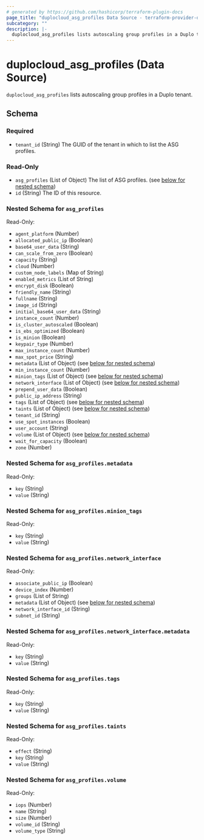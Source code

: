 ```yaml
---
# generated by https://github.com/hashicorp/terraform-plugin-docs
page_title: "duplocloud_asg_profiles Data Source - terraform-provider-duplocloud"
subcategory: ""
description: |-
  duplocloud_asg_profiles lists autoscaling group profiles in a Duplo tenant.
---
```


# duplocloud_asg_profiles (Data Source)

`duplocloud_asg_profiles` lists autoscaling group profiles in a Duplo tenant.



<!-- schema generated by tfplugindocs -->
## Schema

### Required

- `tenant_id` (String) The GUID of the tenant in which to list the ASG profiles.

### Read-Only

- `asg_profiles` (List of Object) The list of ASG profiles. (see [below for nested schema](#nestedatt--asg_profiles))
- `id` (String) The ID of this resource.

<a id="nestedatt--asg_profiles"></a>
### Nested Schema for `asg_profiles`

Read-Only:

- `agent_platform` (Number)
- `allocated_public_ip` (Boolean)
- `base64_user_data` (String)
- `can_scale_from_zero` (Boolean)
- `capacity` (String)
- `cloud` (Number)
- `custom_node_labels` (Map of String)
- `enabled_metrics` (List of String)
- `encrypt_disk` (Boolean)
- `friendly_name` (String)
- `fullname` (String)
- `image_id` (String)
- `initial_base64_user_data` (String)
- `instance_count` (Number)
- `is_cluster_autoscaled` (Boolean)
- `is_ebs_optimized` (Boolean)
- `is_minion` (Boolean)
- `keypair_type` (Number)
- `max_instance_count` (Number)
- `max_spot_price` (String)
- `metadata` (List of Object) (see [below for nested schema](#nestedobjatt--asg_profiles--metadata))
- `min_instance_count` (Number)
- `minion_tags` (List of Object) (see [below for nested schema](#nestedobjatt--asg_profiles--minion_tags))
- `network_interface` (List of Object) (see [below for nested schema](#nestedobjatt--asg_profiles--network_interface))
- `prepend_user_data` (Boolean)
- `public_ip_address` (String)
- `tags` (List of Object) (see [below for nested schema](#nestedobjatt--asg_profiles--tags))
- `taints` (List of Object) (see [below for nested schema](#nestedobjatt--asg_profiles--taints))
- `tenant_id` (String)
- `use_spot_instances` (Boolean)
- `user_account` (String)
- `volume` (List of Object) (see [below for nested schema](#nestedobjatt--asg_profiles--volume))
- `wait_for_capacity` (Boolean)
- `zone` (Number)

<a id="nestedobjatt--asg_profiles--metadata"></a>
### Nested Schema for `asg_profiles.metadata`

Read-Only:

- `key` (String)
- `value` (String)


<a id="nestedobjatt--asg_profiles--minion_tags"></a>
### Nested Schema for `asg_profiles.minion_tags`

Read-Only:

- `key` (String)
- `value` (String)


<a id="nestedobjatt--asg_profiles--network_interface"></a>
### Nested Schema for `asg_profiles.network_interface`

Read-Only:

- `associate_public_ip` (Boolean)
- `device_index` (Number)
- `groups` (List of String)
- `metadata` (List of Object) (see [below for nested schema](#nestedobjatt--asg_profiles--network_interface--metadata))
- `network_interface_id` (String)
- `subnet_id` (String)

<a id="nestedobjatt--asg_profiles--network_interface--metadata"></a>
### Nested Schema for `asg_profiles.network_interface.metadata`

Read-Only:

- `key` (String)
- `value` (String)



<a id="nestedobjatt--asg_profiles--tags"></a>
### Nested Schema for `asg_profiles.tags`

Read-Only:

- `key` (String)
- `value` (String)


<a id="nestedobjatt--asg_profiles--taints"></a>
### Nested Schema for `asg_profiles.taints`

Read-Only:

- `effect` (String)
- `key` (String)
- `value` (String)


<a id="nestedobjatt--asg_profiles--volume"></a>
### Nested Schema for `asg_profiles.volume`

Read-Only:

- `iops` (Number)
- `name` (String)
- `size` (Number)
- `volume_id` (String)
- `volume_type` (String)
